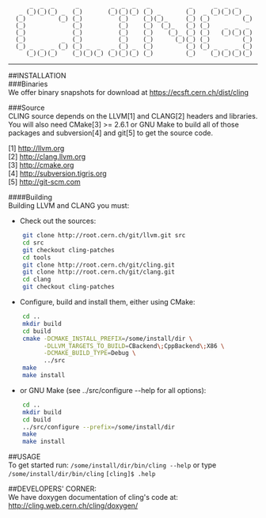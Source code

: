 
          _  _  _      _         _  _  _   _           _      _  _  _
       _ (_)(_)(_) _  (_)       (_)(_)(_) (_) _       (_)  _ (_)(_)(_) _
      (_)         (_) (_)          (_)    (_)(_)_     (_) (_)         (_)
      (_)             (_)          (_)    (_)  (_)_   (_) (_)    _  _  _
      (_)             (_)          (_)    (_)    (_)_ (_) (_)   (_)(_)(_)
      (_)          _  (_)          (_)    (_)      (_)(_) (_)         (_)
      (_) _  _  _ (_) (_) _  _   _ (_) _  (_)         (_) (_) _  _  _ (_)
         (_)(_)(_)    (_)(_)(_) (_)(_)(_) (_)         (_)    (_)(_)(_)(_)

--------------------------------------------------------------------------------

##INSTALLATION  
###Binaries  
  We offer binary snapshots for download at https://ecsft.cern.ch/dist/cling

###Source  
  CLING source depends on the LLVM[1] and CLANG[2] headers and libraries.
You will also need CMake[3] >= 2.6.1 or GNU Make to build all of those
packages and subversion[4] and git[5] to get the source code.

   [1] http://llvm.org  
   [2] http://clang.llvm.org  
   [3] http://cmake.org  
   [4] http://subversion.tigris.org  
   [5] http://git-scm.com
   
####Building  
  Building LLVM and CLANG you must:
   * Check out the sources:  
```bash
    git clone http://root.cern.ch/git/llvm.git src
    cd src
    git checkout cling-patches
    cd tools
    git clone http://root.cern.ch/git/cling.git
    git clone http://root.cern.ch/git/clang.git
    cd clang
    git checkout cling-patches
```
   * Configure, build and install them, either using CMake:  
   
```bash
    cd ..
    mkdir build
    cd build
    cmake -DCMAKE_INSTALL_PREFIX=/some/install/dir \
          -DLLVM_TARGETS_TO_BUILD=CBackend\;CppBackend\;X86 \
          -DCMAKE_BUILD_TYPE=Debug \
          ../src
    make
    make install
```
   * or GNU Make (see ../src/configure --help for all options):  

```bash
    cd ..
    mkdir build
    cd build
    ../src/configure --prefix=/some/install/dir
    make
    make install
```

##USAGE  
   To get started run: `/some/install/dir/bin/cling --help`
   or type
   `/some/install/dir/bin/cling`
   `[cling]$ .help`

##DEVELOPERS' CORNER:  
   We have doxygen documentation of cling's code at:
http://cling.web.cern.ch/cling/doxygen/
